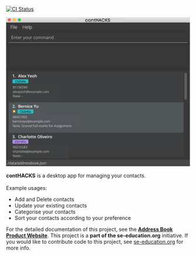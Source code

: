 [![CI Status](https://github.com/se-edu/addressbook-level3/workflows/Java%20CI/badge.svg)](https://github.com/se-edu/addressbook-level3/actions)

![Ui](docs/images/Ui.png)

**contHACKS** is a desktop app for managing your contacts.<br>
<br/>
  Example usages:
  * Add and Delete contacts
  * Update your existing contacts
  * Categorise your contacts
  * Sort your contacts according to your preference
  
For the detailed documentation of this project, see the **[Address Book Product Website](https://se-education.org/addressbook-level3)**.
This project is a **part of the se-education.org** initiative. If you would like to contribute code to this project, see [se-education.org](https://se-education.org#https://se-education.org/#contributing) for more info.
